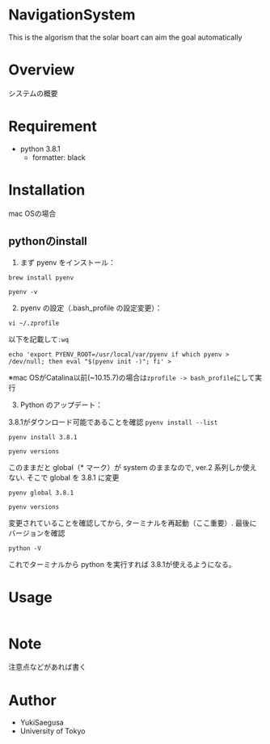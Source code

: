 # NavigationSystem

This is the algorism that the solar boart can aim the goal automatically
 
# Overview
 
システムの概要
 
# Requirement
 
 
* python 3.8.1
  * formatter: black

 
# Installation
 
mac OSの場合

## pythonのinstall

1. まず pyenv をインストール：

`brew install pyenv`

`pyenv -v`

2. pyenv の設定（.bash_profile の設定変更）：

`vi ~/.zprofile`

以下を記載して`:wq`

`echo 'export PYENV_ROOT=/usr/local/var/pyenv
if which pyenv > /dev/null; then eval "$(pyenv init -)"; fi' >`

※mac OSがCatalina以前(~10.15.7)の場合は`zprofile -> bash_profile`にして実行

3. Python のアップデート：

3.8.1がダウンロード可能であることを確認
`pyenv install --list`

`pyenv install 3.8.1`

`pyenv versions`

このままだと global（* マーク）が system のままなので, ver.2 系列しか使えない. そこで global を 3.8.1 に変更

`pyenv global 3.8.1`

`pyenv versions`

変更されていることを確認してから, ターミナルを再起動（ここ重要）. 最後にバージョンを確認

`python -V`

これでターミナルから python を実行すれば 3.8.1が使えるようになる。

 
# Usage
 
```bash

```
 
# Note
 
注意点などがあれば書く
 
# Author
 
 
* YukiSaegusa
* University of Tokyo
 

